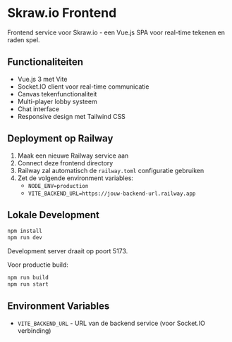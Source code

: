 # Skraw.io Frontend

Frontend service voor Skraw.io - een Vue.js SPA voor real-time tekenen en raden spel.

## Functionaliteiten

- Vue.js 3 met Vite
- Socket.IO client voor real-time communicatie
- Canvas tekenfunctionaliteit
- Multi-player lobby systeem
- Chat interface
- Responsive design met Tailwind CSS

## Deployment op Railway

1. Maak een nieuwe Railway service aan
2. Connect deze frontend directory  
3. Railway zal automatisch de `railway.toml` configuratie gebruiken
4. Zet de volgende environment variables:
   - `NODE_ENV=production`
   - `VITE_BACKEND_URL=https://jouw-backend-url.railway.app`

## Lokale Development

```bash
npm install
npm run dev
```

Development server draait op poort 5173.

Voor productie build:
```bash
npm run build
npm run start
```

## Environment Variables

- `VITE_BACKEND_URL` - URL van de backend service (voor Socket.IO verbinding) 